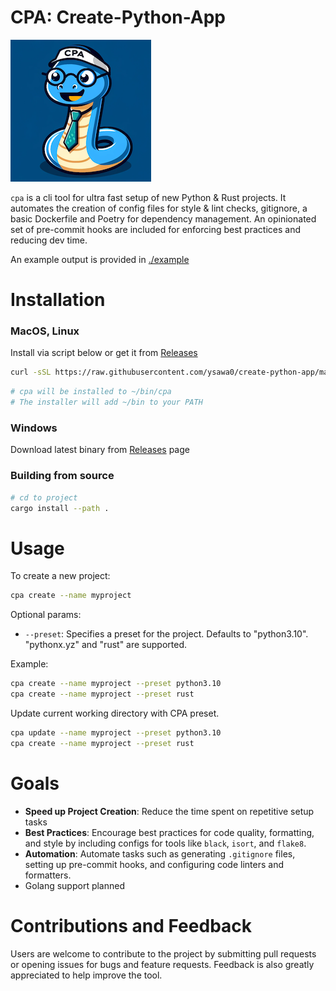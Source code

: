 # CPA: Create-Python-App

![CPA Logo](cpa.png)

`cpa` is a cli tool for ultra fast setup of new Python & Rust projects. It automates the creation of config files for style & lint checks, gitignore, a basic Dockerfile and Poetry for dependency management. An opinionated set of pre-commit hooks are included for enforcing best practices and reducing dev time.

An example output is provided in [./example](https://github.com/ysawa0/create-python-app/tree/main/example)

# Installation

### MacOS, Linux

Install via script below or get it from [Releases](https://github.com/ysawa0/create-python-app/releases)

```bash
curl -sSL https://raw.githubusercontent.com/ysawa0/create-python-app/main/install.sh | bash
```

```bash
# cpa will be installed to ~/bin/cpa
# The installer will add ~/bin to your PATH
```

### Windows

Download latest binary from [Releases](https://github.com/ysawa0/create-python-app/releases) page

### Building from source

```bash
# cd to project
cargo install --path .
```

# Usage

To create a new project:

```bash
cpa create --name myproject
```

Optional params:

- `--preset`: Specifies a preset for the project. Defaults to "python3.10". "pythonx.yz" and "rust" are supported.

Example:

```bash
cpa create --name myproject --preset python3.10
cpa create --name myproject --preset rust
```

Update current working directory with CPA preset.

```bash
cpa update --name myproject --preset python3.10
cpa create --name myproject --preset rust
```

# Goals

- **Speed up Project Creation**: Reduce the time spent on repetitive setup tasks
- **Best Practices**: Encourage best practices for code quality, formatting, and style by including configs for tools like `black`, `isort`, and `flake8`.
- **Automation**: Automate tasks such as generating `.gitignore` files, setting up pre-commit hooks, and configuring code linters and formatters.
- Golang support planned

# Contributions and Feedback

Users are welcome to contribute to the project by submitting pull requests or opening issues for bugs and feature requests. Feedback is also greatly appreciated to help improve the tool.
